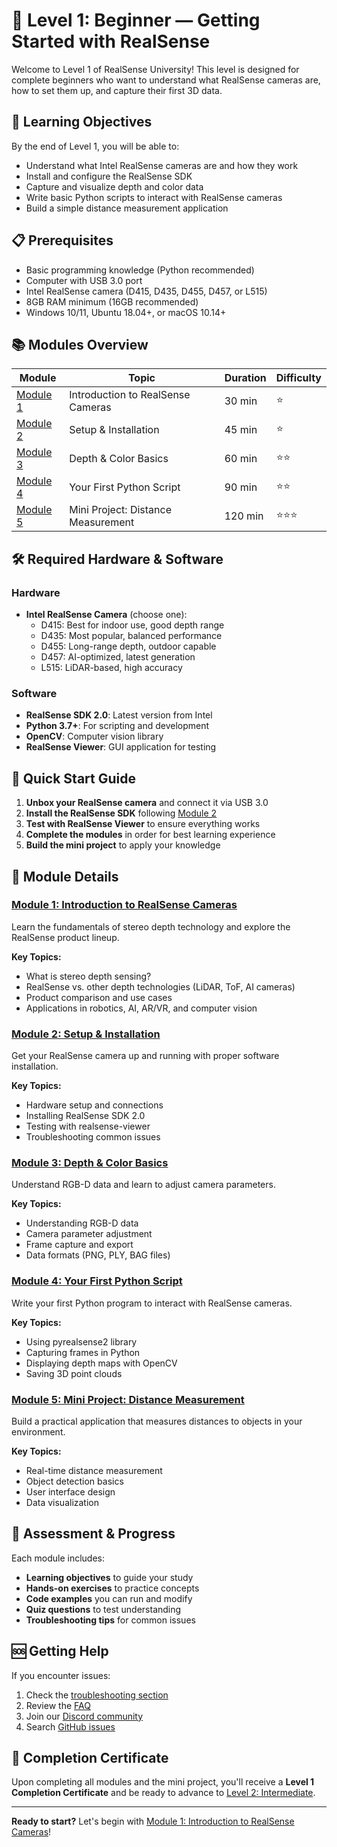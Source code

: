 # 🧭 Level 1: Beginner — Getting Started with RealSense

Welcome to Level 1 of RealSense University! This level is designed for complete beginners who want to understand what RealSense cameras are, how to set them up, and capture their first 3D data.

## 🎯 Learning Objectives

By the end of Level 1, you will be able to:
- Understand what Intel RealSense cameras are and how they work
- Install and configure the RealSense SDK
- Capture and visualize depth and color data
- Write basic Python scripts to interact with RealSense cameras
- Build a simple distance measurement application

## 📋 Prerequisites

- Basic programming knowledge (Python recommended)
- Computer with USB 3.0 port
- Intel RealSense camera (D415, D435, D455, D457, or L515)
- 8GB RAM minimum (16GB recommended)
- Windows 10/11, Ubuntu 18.04+, or macOS 10.14+

## 📚 Modules Overview

| Module | Topic | Duration | Difficulty |
|--------|-------|----------|------------|
| [Module 1](./module-1-introduction.md) | Introduction to RealSense Cameras | 30 min | ⭐ |
| [Module 2](./module-2-setup.md) | Setup & Installation | 45 min | ⭐ |
| [Module 3](./module-3-depth-basics.md) | Depth & Color Basics | 60 min | ⭐⭐ |
| [Module 4](./module-4-python-script.md) | Your First Python Script | 90 min | ⭐⭐ |
| [Module 5](./module-5-mini-project.md) | Mini Project: Distance Measurement | 120 min | ⭐⭐⭐ |

## 🛠️ Required Hardware & Software

### Hardware
- **Intel RealSense Camera** (choose one):
  - D415: Best for indoor use, good depth range
  - D435: Most popular, balanced performance
  - D455: Long-range depth, outdoor capable
  - D457: AI-optimized, latest generation
  - L515: LiDAR-based, high accuracy

### Software
- **RealSense SDK 2.0**: Latest version from Intel
- **Python 3.7+**: For scripting and development
- **OpenCV**: Computer vision library
- **RealSense Viewer**: GUI application for testing

## 🚀 Quick Start Guide

1. **Unbox your RealSense camera** and connect it via USB 3.0
2. **Install the RealSense SDK** following [Module 2](./module-2-setup.md)
3. **Test with RealSense Viewer** to ensure everything works
4. **Complete the modules** in order for best learning experience
5. **Build the mini project** to apply your knowledge

## 📖 Module Details

### [Module 1: Introduction to RealSense Cameras](./module-1-introduction.md)
Learn the fundamentals of stereo depth technology and explore the RealSense product lineup.

**Key Topics:**
- What is stereo depth sensing?
- RealSense vs. other depth technologies (LiDAR, ToF, AI cameras)
- Product comparison and use cases
- Applications in robotics, AI, AR/VR, and computer vision

### [Module 2: Setup & Installation](./module-2-setup.md)
Get your RealSense camera up and running with proper software installation.

**Key Topics:**
- Hardware setup and connections
- Installing RealSense SDK 2.0
- Testing with realsense-viewer
- Troubleshooting common issues

### [Module 3: Depth & Color Basics](./module-3-depth-basics.md)
Understand RGB-D data and learn to adjust camera parameters.

**Key Topics:**
- Understanding RGB-D data
- Camera parameter adjustment
- Frame capture and export
- Data formats (PNG, PLY, BAG files)

### [Module 4: Your First Python Script](./module-4-python-script.md)
Write your first Python program to interact with RealSense cameras.

**Key Topics:**
- Using pyrealsense2 library
- Capturing frames in Python
- Displaying depth maps with OpenCV
- Saving 3D point clouds

### [Module 5: Mini Project: Distance Measurement](./module-5-mini-project.md)
Build a practical application that measures distances to objects in your environment.

**Key Topics:**
- Real-time distance measurement
- Object detection basics
- User interface design
- Data visualization

## 🎯 Assessment & Progress

Each module includes:
- **Learning objectives** to guide your study
- **Hands-on exercises** to practice concepts
- **Code examples** you can run and modify
- **Quiz questions** to test understanding
- **Troubleshooting tips** for common issues

## 🆘 Getting Help

If you encounter issues:
1. Check the [troubleshooting section](./troubleshooting.md)
2. Review the [FAQ](./faq.md)
3. Join our [Discord community](https://discord.gg/realsense-university)
4. Search [GitHub issues](https://github.com/your-org/realsense-university/issues)

## 🎉 Completion Certificate

Upon completing all modules and the mini project, you'll receive a **Level 1 Completion Certificate** and be ready to advance to [Level 2: Intermediate](./../level-2-intermediate/).

---

**Ready to start?** Let's begin with [Module 1: Introduction to RealSense Cameras](./module-1-introduction.md)!
